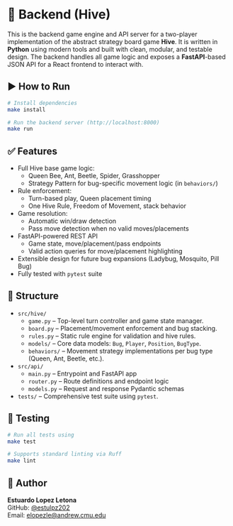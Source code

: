 # 🐍 Backend (Hive)

This is the backend game engine and API server for a two-player implementation of the abstract strategy board game **Hive**. It is written in **Python** using modern tools and built with clean, modular, and testable design. The backend handles all game logic and exposes a **FastAPI**-based JSON API for a React frontend to interact with.

## ▶️ How to Run

```bash
# Install dependencies
make install

# Run the backend server (http://localhost:8000)
make run
```

## ✅ Features

- Full Hive base game logic:
  - Queen Bee, Ant, Beetle, Spider, Grasshopper
  - Strategy Pattern for bug-specific movement logic (in `behaviors/`)
- Rule enforcement:
  - Turn-based play, Queen placement timing
  - One Hive Rule, Freedom of Movement, stack behavior
- Game resolution:
  - Automatic win/draw detection
  - Pass move detection when no valid moves/placements
- FastAPI-powered REST API
  - Game state, move/placement/pass endpoints
  - Valid action queries for move/placement highlighting
- Extensible design for future bug expansions (Ladybug, Mosquito, Pill Bug)
- Fully tested with `pytest` suite

## 📁 Structure

- `src/hive/`
  - `game.py` – Top-level turn controller and game state manager.
  - `board.py` – Placement/movement enforcement and bug stacking.
  - `rules.py` – Static rule engine for validation and hive rules.
  - `models/` – Core data models: `Bug`, `Player`, `Position`, `BugType`.
  - `behaviors/` – Movement strategy implementations per bug type (Queen, Ant, Beetle, etc.).
- `src/api/`
  - `main.py` – Entrypoint and FastAPI app
  - `router.py` – Route definitions and endpoint logic
  - `models.py` – Request and response Pydantic schemas
- `tests/` – Comprehensive test suite using `pytest`.

## 🧪 Testing

```bash
# Run all tests using
make test

# Supports standard linting via Ruff
make lint
```

## 👤 Author

**Estuardo Lopez Letona**  
GitHub: [@estulpz202](https://github.com/estulpz202)  
Email: elopezle@andrew.cmu.edu
